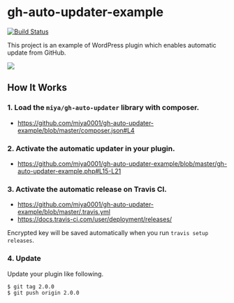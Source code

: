 # gh-auto-updater-example

[![Build Status](https://travis-ci.org/miya0001/gh-auto-updater-example.svg?branch=master)](https://travis-ci.org/miya0001/gh-auto-updater-example)

This project is an example of WordPress plugin which enables automatic update from GitHub.

![](https://www.evernote.com/l/ABUN-UErKq5OUryilvVvE7Ufk_3yQtlRS3kB/image.png)

## How It Works

### 1. Load the `miya/gh-auto-updater` library with composer.

* https://github.com/miya0001/gh-auto-updater-example/blob/master/composer.json#L4

### 2. Activate the automatic updater in your plugin.

* https://github.com/miya0001/gh-auto-updater-example/blob/master/gh-auto-updater-example.php#L15-L21

### 3. Activate the automatic release on Travis CI.

* https://github.com/miya0001/gh-auto-updater-example/blob/master/.travis.yml
* https://docs.travis-ci.com/user/deployment/releases/

Encrypted key will be saved automatically when you run `travis setup releases`.

### 4. Update

Update your plugin like following.

```
$ git tag 2.0.0
$ git push origin 2.0.0
```
